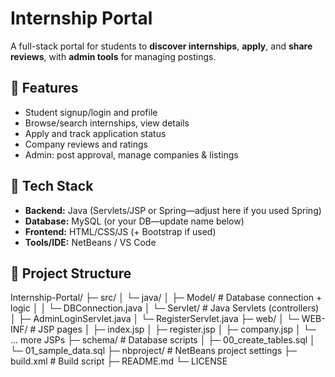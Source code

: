 # Internship Portal

A full-stack portal for students to **discover internships**, **apply**, and **share reviews**, with **admin tools** for managing postings.

## 🔹 Features
- Student signup/login and profile
- Browse/search internships, view details
- Apply and track application status
- Company reviews and ratings
- Admin: post approval, manage companies & listings

## 🔹 Tech Stack
- **Backend:** Java (Servlets/JSP or Spring—adjust here if you used Spring)
- **Database:** MySQL (or your DB—update name below)
- **Frontend:** HTML/CSS/JS (+ Bootstrap if used)
- **Tools/IDE:** NetBeans / VS Code 

## 🔹 Project Structure

Internship-Portal/
├─ src/
│ └─ java/
│ ├─ Model/ # Database connection + logic
│ │ └─ DBConnection.java
│ └─ Servlet/ # Java Servlets (controllers)
│ ├─ AdminLoginServlet.java
│ └─ RegisterServlet.java
├─ web/
│ └─ WEB-INF/ # JSP pages
│ ├─ index.jsp
│ ├─ register.jsp
│ ├─ company.jsp
│ └─ ... more JSPs
├─ schema/ # Database scripts
│ ├─ 00_create_tables.sql
│ └─ 01_sample_data.sql
├─ nbproject/ # NetBeans project settings
├─ build.xml # Build script
├─ README.md
└─ LICENSE

